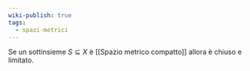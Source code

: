 ```yaml
---
wiki-publish: true
tags:
  - spazi-metrici
---
```

Se un sottinsieme $S ⊆ X$ è [[Spazio metrico compatto]] allora è chiuso e limitato.